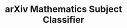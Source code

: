 ---
title: arXiv Mathematics Subject Classifier
sdk: gradio
emoji: 🦀
colorFrom: indigo
colorTo: blue
---